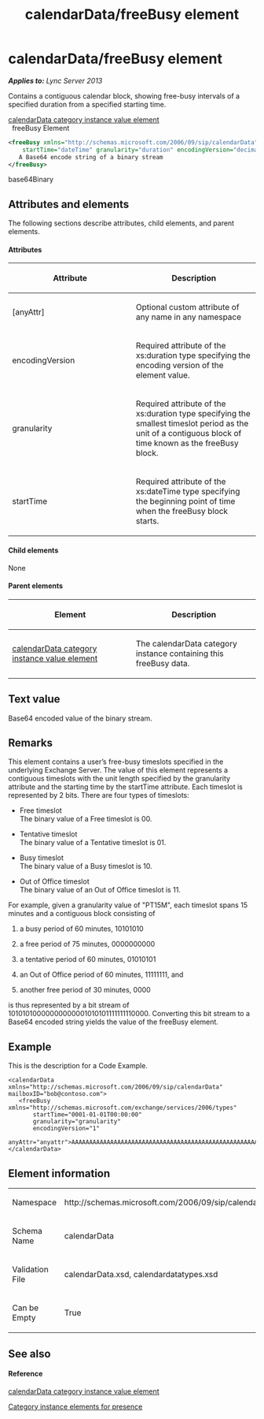 ﻿---
title: calendarData/freeBusy element
TOCTitle: calendarData/freeBusy element
ms:assetid: dbd4803a-c1d0-44a6-85cc-72780b5af2a0
ms:mtpsurl: https://msdn.microsoft.com/en-us/library/Dn454707(v=office.15)
ms:contentKeyID: 57093394
ms.date: 07/24/2014
mtps_version: v=office.15
dev_langs:
- xml
---

# calendarData/freeBusy element


_**Applies to:** Lync Server 2013_

Contains a contiguous calendar block, showing free-busy intervals of a specified duration from a specified starting time.

[calendarData category instance value element](calendardata-category-instance-value-element.md)  
  freeBusy Element  

``` xml
<freeBusy xmlns="http://schemas.microsoft.com/2006/09/sip/calendarData"
    startTime="dateTime" granularity="duration" encodingVersion="decimal"> 
   A Base64 encode string of a binary stream
</freeBusy>
```

base64Binary

## Attributes and elements

The following sections describe attributes, child elements, and parent elements.

#### Attributes

<table>
<colgroup>
<col style="width: 50%" />
<col style="width: 50%" />
</colgroup>
<thead>
<tr class="header">
<th><p>Attribute</p></th>
<th><p>Description</p></th>
</tr>
</thead>
<tbody>
<tr class="odd">
<td><p>[anyAttr]</p></td>
<td><p>Optional custom attribute of any name in any namespace</p></td>
</tr>
<tr class="even">
<td><p>encodingVersion</p></td>
<td><p>Required attribute of the xs:duration type specifying the encoding version of the element value.</p></td>
</tr>
<tr class="odd">
<td><p>granularity</p></td>
<td><p>Required attribute of the xs:duration type specifying the smallest timeslot period as the unit of a contiguous block of time known as the freeBusy block.</p></td>
</tr>
<tr class="even">
<td><p>startTime</p></td>
<td><p>Required attribute of the xs:dateTime type specifying the beginning point of time when the freeBusy block starts.</p></td>
</tr>
</tbody>
</table>


#### Child elements

None

#### Parent elements

<table>
<colgroup>
<col style="width: 50%" />
<col style="width: 50%" />
</colgroup>
<thead>
<tr class="header">
<th><p>Element</p></th>
<th><p>Description</p></th>
</tr>
</thead>
<tbody>
<tr class="odd">
<td><p><a href="calendardata-category-instance-value-element.md">calendarData category instance value element</a></p></td>
<td><p>The calendarData category instance containing this freeBusy data.</p></td>
</tr>
</tbody>
</table>


## Text value

Base64 encoded value of the binary stream.

## Remarks

This element contains a user’s free-busy timeslots specified in the underlying Exchange Server. The value of this element represents a contiguous timeslots with the unit length specified by the granularity attribute and the starting time by the startTime attribute. Each timeslot is represented by 2 bits. There are four types of timeslots:

  - Free timeslot  
    The binary value of a Free timeslot is 00.

  - Tentative timeslot  
    The binary value of a Tentative timeslot is 01.

  - Busy timeslot  
    The binary value of a Busy timeslot is 10.

  - Out of Office timeslot  
    The binary value of an Out of Office timeslot is 11.

For example, given a granularity value of "PT15M", each timeslot spans 15 minutes and a contiguous block consisting of

1.  a busy period of 60 minutes, 10101010

2.  a free period of 75 minutes, 0000000000

3.  a tentative period of 60 minutes, 01010101

4.  an Out of Office period of 60 minutes, 11111111, and

5.  another free period of 30 minutes, 0000

is thus represented by a bit stream of 10101010000000000001010101111111110000. Converting this bit stream to a Base64 encoded string yields the value of the freeBusy element.

## Example

This is the description for a Code Example.

    <calendarData xmlns="http://schemas.microsoft.com/2006/09/sip/calendarData" mailboxID="bob@contoso.com">
       <freeBusy xmlns="http://schemas.microsoft.com/exchange/services/2006/types"
           startTime="0001-01-01T00:00:00" 
           granularity="granularity" 
           encodingVersion="1" 
           anyAttr="anyattr">AAAAAAAAAAAAAAAAAAAAAAAAAAAAAAAAAAAAAAAAAAAAAAAAAAAAAAAAAAAAAAAAAAAAAAAAAAAAAABVAABVAAAAAAAAAAAAAAAAAAAAAAAAAAAAAAAAqgAAAAAAVQAA</freeBusy>
    </calendarData>

## Element information

<table>
<colgroup>
<col style="width: 50%" />
<col style="width: 50%" />
</colgroup>
<tbody>
<tr class="odd">
<td><p>Namespace</p></td>
<td><p>http://schemas.microsoft.com/2006/09/sip/calendarData</p></td>
</tr>
<tr class="even">
<td><p>Schema Name</p></td>
<td><p>calendarData</p></td>
</tr>
<tr class="odd">
<td><p>Validation File</p></td>
<td><p>calendarData.xsd, calendardatatypes.xsd</p></td>
</tr>
<tr class="even">
<td><p>Can be Empty</p></td>
<td><p>True</p></td>
</tr>
</tbody>
</table>


## See also

#### Reference

[calendarData category instance value element](calendardata-category-instance-value-element.md)

[Category instance elements for presence](category-instance-elements-for-presence.md)

